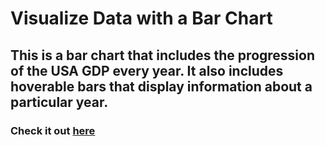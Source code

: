 # Visualize Data with a Bar Chart
## This is a bar chart that includes the progression of the USA GDP every year. It also includes hoverable bars that display information about a particular year.
### Check it out [here](https://link-url-here.org)
